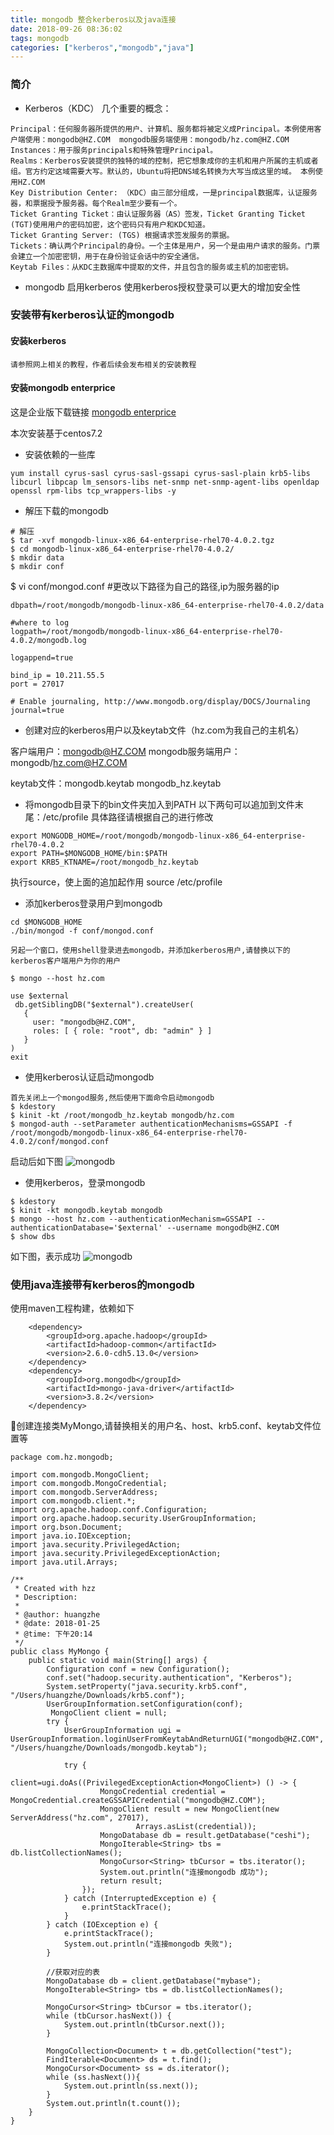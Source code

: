 ```yaml
---
title: mongodb 整合kerberos以及java连接
date: 2018-09-26 08:36:02
tags: mongodb
categories: ["kerberos","mongodb","java"]
---
```


### 简介

* Kerberos（KDC） 几个重要的概念：

```
Principal：任何服务器所提供的用户、计算机、服务都将被定义成Principal。本例使用客户端使用：mongodb@HZ.COM  mongodb服务端使用：mongodb/hz.com@HZ.COM
Instances：用于服务principals和特殊管理Principal。
Realms：Kerberos安装提供的独特的域的控制，把它想象成你的主机和用户所属的主机或者组。官方约定这域需要大写。默认的，Ubuntu将把DNS域名转换为大写当成这里的域。 本例使用HZ.COM
Key Distribution Center: （KDC）由三部分组成，一是principal数据库，认证服务器，和票据授予服务器。每个Realm至少要有一个。
Ticket Granting Ticket：由认证服务器（AS）签发，Ticket Granting Ticket (TGT)使用用户的密码加密，这个密码只有用户和KDC知道。
Ticket Granting Server: (TGS) 根据请求签发服务的票据。
Tickets：确认两个Principal的身份。一个主体是用户，另一个是由用户请求的服务。门票会建立一个加密密钥，用于在身份验证会话中的安全通信。
Keytab Files：从KDC主数据库中提取的文件，并且包含的服务或主机的加密密钥。
```

* mongodb 启用kerberos
使用kerberos授权登录可以更大的增加安全性


### 安装带有kerberos认证的mongodb
#### 安装kerberos
    请参照网上相关的教程，作者后续会发布相关的安装教程


#### 安装mongodb enterprice

这是企业版下载链接 [mongodb enterprice](https://downloads.mongodb.com/linux/mongodb-linux-x86_64-enterprise-rhel70-4.0.2.tgz?_ga=2.98831574.996585356.1537869301-553143157.1537869299 "mongodb") 

本次安装基于centos7.2

* 安装依赖的一些库
```
yum install cyrus-sasl cyrus-sasl-gssapi cyrus-sasl-plain krb5-libs libcurl libpcap lm_sensors-libs net-snmp net-snmp-agent-libs openldap openssl rpm-libs tcp_wrappers-libs -y
```

* 解压下载的mongodb

```
# 解压
$ tar -xvf mongodb-linux-x86_64-enterprise-rhel70-4.0.2.tgz
$ cd mongodb-linux-x86_64-enterprise-rhel70-4.0.2/
$ mkdir data
$ mkdir conf
```

$ vi conf/mongod.conf  #更改以下路径为自己的路径,ip为服务器的ip
```
dbpath=/root/mongodb/mongodb-linux-x86_64-enterprise-rhel70-4.0.2/data

#where to log
logpath=/root/mongodb/mongodb-linux-x86_64-enterprise-rhel70-4.0.2/mongodb.log

logappend=true

bind_ip = 10.211.55.5
port = 27017

# Enable journaling, http://www.mongodb.org/display/DOCS/Journaling
journal=true

```

* 创建对应的kerberos用户以及keytab文件（hz.com为我自己的主机名）

客户端用户：mongodb@HZ.COM  mongodb服务端用户：mongodb/hz.com@HZ.COM

keytab文件：mongodb.keytab                  mongodb_hz.keytab


* 将mongodb目录下的bin文件夹加入到PATH
以下两句可以追加到文件末尾：/etc/profile   具体路径请根据自己的进行修改
```
export MONGODB_HOME=/root/mongodb/mongodb-linux-x86_64-enterprise-rhel70-4.0.2
export PATH=$MONGODB_HOME/bin:$PATH
export KRB5_KTNAME=/root/mongodb_hz.keytab
```
执行source，使上面的追加起作用
source /etc/profile

* 添加kerberos登录用户到mongodb
```
cd $MONGODB_HOME
./bin/mongod -f conf/mongod.conf

另起一个窗口，使用shell登录进去mongodb，并添加kerberos用户,请替换以下的kerberos客户端用户为你的用户

$ mongo --host hz.com

use $external
 db.getSiblingDB("$external").createUser(
   {
     user: "mongodb@HZ.COM",
     roles: [ { role: "root", db: "admin" } ]
   }
)
exit
```
* 使用kerberos认证启动mongodb
```
首先关闭上一个mongod服务,然后使用下面命令启动mongodb
$ kdestory
$ kinit -kt /root/mongodb_hz.keytab mongodb/hz.com
$ mongod-auth --setParameter authenticationMechanisms=GSSAPI -f /root/mongodb/mongodb-linux-x86_64-enterprise-rhel70-4.0.2/conf/mongod.conf

```
启动后如下图
![mongodb](/images/mongodb/2018-09-26-01.png)

* 使用kerberos，登录mongodb
```
$ kdestory
$ kinit -kt mongodb.keytab mongodb
$ mongo --host hz.com --authenticationMechanism=GSSAPI --authenticationDatabase='$external' --username mongodb@HZ.COM
$ show dbs
```
如下图，表示成功
![mongodb](/images/mongodb/2018-09-26-02.png)



### 使用java连接带有kerberos的mongodb

使用maven工程构建，依赖如下
```
    <dependency>
        <groupId>org.apache.hadoop</groupId>
        <artifactId>hadoop-common</artifactId>
        <version>2.6.0-cdh5.13.0</version>
    </dependency>
    <dependency>
        <groupId>org.mongodb</groupId>
        <artifactId>mongo-java-driver</artifactId>
        <version>3.8.2</version>
    </dependency>
```

创建连接类MyMongo,请替换相关的用户名、host、krb5.conf、keytab文件位置等
```
package com.hz.mongodb;

import com.mongodb.MongoClient;
import com.mongodb.MongoCredential;
import com.mongodb.ServerAddress;
import com.mongodb.client.*;
import org.apache.hadoop.conf.Configuration;
import org.apache.hadoop.security.UserGroupInformation;
import org.bson.Document;
import java.io.IOException;
import java.security.PrivilegedAction;
import java.security.PrivilegedExceptionAction;
import java.util.Arrays;

/**
 * Created with hzz
 * Description:
 *
 * @author: huangzhe
 * @date: 2018-01-25
 * @time: 下午20:14
 */
public class MyMongo {
    public static void main(String[] args) {
        Configuration conf = new Configuration();
        conf.set("hadoop.security.authentication", "Kerberos");
        System.setProperty("java.security.krb5.conf", "/Users/huangzhe/Downloads/krb5.conf");
        UserGroupInformation.setConfiguration(conf);
         MongoClient client = null;
        try {
            UserGroupInformation ugi = UserGroupInformation.loginUserFromKeytabAndReturnUGI("mongodb@HZ.COM", "/Users/huangzhe/Downloads/mongodb.keytab");

            try {
                client=ugi.doAs((PrivilegedExceptionAction<MongoClient>) () -> {
                    MongoCredential credential = MongoCredential.createGSSAPICredential("mongodb@HZ.COM");
                    MongoClient result = new MongoClient(new ServerAddress("hz.com", 27017),
                            Arrays.asList(credential));
                    MongoDatabase db = result.getDatabase("ceshi");
                    MongoIterable<String> tbs = db.listCollectionNames();
                    MongoCursor<String> tbCursor = tbs.iterator();
                    System.out.println("连接mongodb 成功");
                    return result;
                });
            } catch (InterruptedException e) {
                e.printStackTrace();
            }
        } catch (IOException e) {
            e.printStackTrace();
            System.out.println("连接mongodb 失败");
        }

        //获取对应的表
        MongoDatabase db = client.getDatabase("mybase");
        MongoIterable<String> tbs = db.listCollectionNames();

        MongoCursor<String> tbCursor = tbs.iterator();
        while (tbCursor.hasNext()) {
            System.out.println(tbCursor.next());
        }

        MongoCollection<Document> t = db.getCollection("test");
        FindIterable<Document> ds = t.find();
        MongoCursor<Document> ss = ds.iterator();
        while (ss.hasNext()){
            System.out.println(ss.next());
        }
        System.out.println(t.count());
    }
}
```

